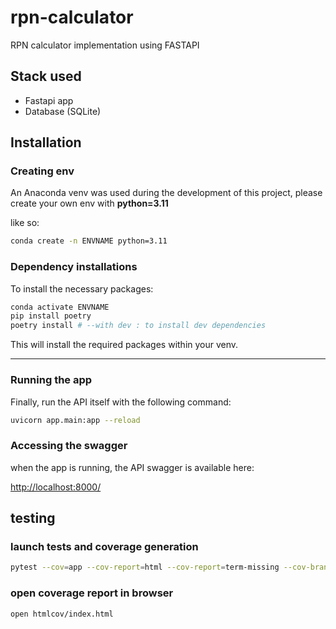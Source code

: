# rpn-calculator

RPN calculator implementation using FASTAPI

## Stack used

* Fastapi app
* Database (SQLite)

## Installation

### Creating env

An Anaconda venv was used during the development of this project, please create your own env with **python=3.11**

like so:

```bash
conda create -n ENVNAME python=3.11
```

### Dependency installations

To install the necessary packages:

```bash
conda activate ENVNAME
pip install poetry
poetry install # --with dev : to install dev dependencies
```

This will install the required packages within your venv.

---

### Running the app

Finally, run the API itself with the following command:

```zsh
uvicorn app.main:app --reload
```

### Accessing the swagger

when the app is running, the API swagger is available here:

<http://localhost:8000/>

## testing

### launch tests and coverage generation

```zsh
pytest --cov=app --cov-report=html --cov-report=term-missing --cov-branch tests/
```

### open coverage report in browser

```zsh
open htmlcov/index.html
```

